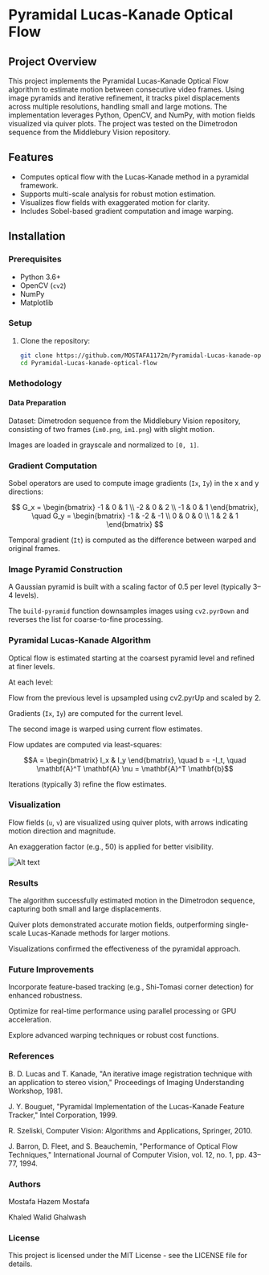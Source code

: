 # Pyramidal Lucas-Kanade Optical Flow

## Project Overview
This project implements the Pyramidal Lucas-Kanade Optical Flow algorithm to estimate motion between consecutive video frames. Using image pyramids and iterative refinement, it tracks pixel displacements across multiple resolutions, handling small and large motions. The implementation leverages Python, OpenCV, and NumPy, with motion fields visualized via quiver plots. The project was tested on the Dimetrodon sequence from the Middlebury Vision repository.

## Features
- Computes optical flow with the Lucas-Kanade method in a pyramidal framework.
- Supports multi-scale analysis for robust motion estimation.
- Visualizes flow fields with exaggerated motion for clarity.
- Includes Sobel-based gradient computation and image warping.

## Installation
### Prerequisites
- Python 3.6+
- OpenCV (`cv2`)
- NumPy
- Matplotlib

### Setup
1. Clone the repository:
   ```bash
   git clone https://github.com/MOSTAFA1172m/Pyramidal-Lucas-kanade-optical-flow.git
   cd Pyramidal-Lucas-kanade-optical-flow
   ```
### Methodology



#### Data Preparation



Dataset: Dimetrodon sequence from the Middlebury Vision repository, consisting of two frames (`im0.png`, `im1.png`) with slight motion.



Images are loaded in grayscale and normalized to `[0, 1]`.



### Gradient Computation


Sobel operators are used to compute image gradients (`Ix`, `Iy`) in the x and y directions:



```math

G_x = \begin{bmatrix} -1 & 0 & 1 \\ -2 & 0 & 2 \\ -1 & 0 & 1 \end{bmatrix}, \quad G_y = \begin{bmatrix} -1 & -2 & -1 \\ 0 & 0 & 0 \\ 1 & 2 & 1 \end{bmatrix}

```
Temporal gradient (`It`) is computed as the difference between warped and original frames.


### Image Pyramid Construction


A Gaussian pyramid is built with a scaling factor of 0.5 per level (typically 3–4 levels).



The `build-pyramid` function downsamples images using `cv2.pyrDown` and reverses the list for coarse-to-fine processing.



### Pyramidal Lucas-Kanade Algorithm


Optical flow is estimated starting at the coarsest pyramid level and refined at finer levels.



At each level:





Flow from the previous level is upsampled using cv2.pyrUp and scaled by 2.



Gradients (`Ix`, `Iy`) are computed for the current level.



The second image is warped using current flow estimates.



Flow updates are computed via least-squares:




```math
A = \begin{bmatrix} I_x & I_y \end{bmatrix}, \quad b = -I_t, \quad \mathbf{A}^T \mathbf{A} \nu = \mathbf{A}^T \mathbf{b}
```

Iterations (typically 3) refine the flow estimates.

### Visualization





Flow fields (`u`, `v`) are visualized using quiver plots, with arrows indicating motion direction and magnitude.



An exaggeration factor (e.g., 50) is applied for better visibility.

![Alt text](path/to/image)

### Results





The algorithm successfully estimated motion in the Dimetrodon sequence, capturing both small and large displacements.



Quiver plots demonstrated accurate motion fields, outperforming single-scale Lucas-Kanade methods for larger motions.



Visualizations confirmed the effectiveness of the pyramidal approach.




### Future Improvements





Incorporate feature-based tracking (e.g., Shi-Tomasi corner detection) for enhanced robustness.



Optimize for real-time performance using parallel processing or GPU acceleration.



Explore advanced warping techniques or robust cost functions.

### References





B. D. Lucas and T. Kanade, "An iterative image registration technique with an application to stereo vision," Proceedings of Imaging Understanding Workshop, 1981.



J. Y. Bouguet, "Pyramidal Implementation of the Lucas-Kanade Feature Tracker," Intel Corporation, 1999.



R. Szeliski, Computer Vision: Algorithms and Applications, Springer, 2010.



J. Barron, D. Fleet, and S. Beauchemin, "Performance of Optical Flow Techniques," International Journal of Computer Vision, vol. 12, no. 1, pp. 43–77, 1994.




### Authors





Mostafa Hazem Mostafa



Khaled Walid Ghalwash

### License

This project is licensed under the MIT License - see the LICENSE file for details.

